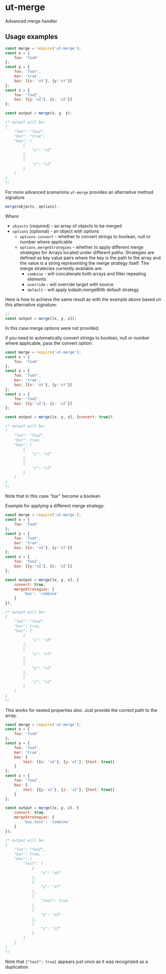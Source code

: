# ut-merge

Advanced merge handler

## Usage examples

```js
const merge = require('ut-merge');
const x = {
    foo: 'fooX'
};
const y = {
    foo: 'fooY',
    bar: 'true',
    baz: [{x: 'xX'}, {y:'xY'}]
};
const z = {
    foo: 'fooZ',
    baz: [{y:'xZ'}, {z: 'zZ'}]
};

const output = merge(x, y, z);

/* output will be:
{
    "foo": "fooZ",
    "bar": "true",
    "baz": [
        {
            "y": "xZ"
        },
        {
            "z": "zZ"
        }
    ]
}
*/
```

For more advanced scenarions `ut-merge`
provides an alternative method signature

```js
merge(objects, options);
```

Where

* `objects` (required) - an array of objects to be merged
* `options` (optional) - an object with options
  * `options.convert` - whether to convert strings to
  boolean, null or number where applicable
  * `options.mergeStrategies` - whether to apply different merge strategies
  for Arrays located under different paths. Strategies are defined as
  key value pairs where the key is the path to the array and the 
  value is a string representing the merge strategy itself.
  The merge stratecies currently available are:
    * `combine` - will concatenate both arrays and filter repeating elements
    * `override` - will override target with source
    * `default` - will apply lodash.mergeWith default strategy


Here is how to achieve the same result as with the example above
based on this alternative signature:

```js
// ...
const output = merge([x, y, z]);
```

In this case merge options were not provided.

if you need to automatically convert strings to
boolean, null or number where applicable, pass
the convert option:

```js
const merge = require('ut-merge');
const x = {
    foo: 'fooX'
};
const y = {
    foo: 'fooY',
    bar: 'true',
    baz: [{x: 'xX'}, {y:'xY'}]
};
const z = {
    foo: 'fooZ',
    baz: [{y:'xZ'}, {z: 'zZ'}]
};

const output = merge([x, y, z], {convert: true});

/* output will be:
{
    "foo": "fooZ",
    "bar": true,
    "baz": [
        {
            "y": "xZ"
        },
        {
            "z": "zZ"
        }
    ]
}
*/
```

Note that in this case "bar" become a boolean

Example for applying a different merge strategy:

```js
const merge = require('ut-merge');
const x = {
    foo: 'fooX'
};
const y = {
    foo: 'fooY',
    bar: 'true',
    baz: [{x: 'xX'}, {y:'xY'}]
};
const z = {
    foo: 'fooZ',
    baz: [{y:'xZ'}, {z: 'zZ'}]
};

const output = merge([x, y, z], {
    convert: true,
    mergeStrategies: {
        'baz': 'combine'
    }
});

/* output will be:
{
    "foo": "fooZ",
    "bar": true,
    "baz": [
        {
            "x": "xX"
        },
        {
            "y": "xY"
        },
        {
            "y": "xZ"
        },
        {
            "z": "zZ"
        }
    ]
}
*/
```

This works for nested properties also.
Just provide the correct path to the array.

```js
const merge = require('ut-merge');
const x = {
    foo: 'fooX'
};
const y = {
    foo: 'fooY',
    bar: 'true',
    baz: {
        test: [{x: 'xX'}, {y:'xY'}, {test: true}]
    }
};
const z = {
    foo: 'fooZ',
    baz: {
        test: [{y:'xZ'}, {z: 'zZ'}, {test: true}]
    }
};

const output = merge([x, y, z], {
    convert: true,
    mergeStrategies: {
        'baz.test': 'combine'
    }
});

/* output will be:
{
    "foo": "fooZ",
    "bar": true,
    "baz": {
        "test": [
            {
                "x": "xX"
            },
            {
                "y": "xY"
            },
            {
                "test": true
            },
            {
                "y": "xZ"
            },
            {
                "z": "zZ"
            }
        ]
    }
}
*/
```

Note that `{"test": true}` appears just once as it was
recognized as a duplication.
